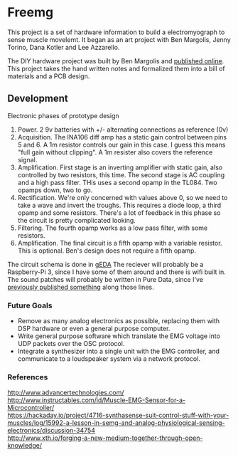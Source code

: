 # Freemg

This project is a set of hardware information to build a electromyograph to sense muscle movelemt. It began as an art project with Ben Margolis, Jenny Torino, Dana Kotler and Lee Azzarello.

The DIY hardware project was built by Ben Margolis and [published online](http://www.torino-margolis.com/Torino_Margolis/FreEMG.html). This project takes the hand written notes and formalized them into a bill of materials and a PCB design.

## Development

Electronic phases of prototype design

1. Power. 2 9v batteries with +/- alternating connections as reference (0v)
1. Acquisition. The INA106 diff amp has a static gain control between pins 5 and 6. A 1m resistor controls our gain in this case. I guess this means "full gain without clipping". A 1m resister also covers the reference signal.
1. Amplification. First stage is an inverting amplifier with static gain, also controlled by two resistors, this time. The second stage is AC coupling and a high pass filter. THis uses a second opamp in the TL084. Two opamps down, two to go.
1. Rectification. We're only concerned with values above 0, so we need to take a wave and invert the troughs. This requires a diode loop, a third opamp and some resistors. There's a lot of feedback in this phase so the circuit is pretty complicated looking.
1. Filtering. The fourth opamp works as a low pass filter, with some resistors.
1. Amplification. The final circuit is a fifth opamp with a variable resistor. This is optional. Ben's design does not require a fifth opamp.

The circuit schema is done in [gEDA](https://en.wikipedia.org/wiki/GEDA#Detailed_Description)
The reciever will probably be a Raspberry-Pi 3, since I have some of them around and there is wifi built in.
The sound patches will probably be written in Pure Data, since I've [previously published something](https://github.com/lazzarello/puredata-emg-engine) along those lines.

### Future Goals

* Remove as many analog electronics as possible, replacing them with DSP hardware or even a general purpose computer.
* Write general purpose software which translate the EMG voltage into UDP packets over the OSC protocol.
* Integrate a synthesizer into a single unit with the EMG controller, and communicate to a loudspeaker system via a network protocol.

### References

http://www.advancertechnologies.com/  
http://www.instructables.com/id/Muscle-EMG-Sensor-for-a-Microcontroller/  
https://hackaday.io/project/4716-synthasense-suit-control-stuff-with-your-muscles/log/15992-a-lesson-in-semg-and-analog-physiological-sensing-electronics/discussion-34754  
http://www.xth.io/forging-a-new-medium-together-through-open-knowledge/
